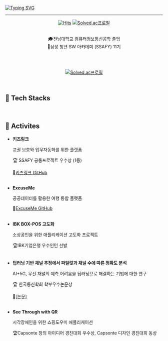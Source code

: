 

[![Typing SVG](https://readme-typing-svg.demolab.com?font=Alkatra&weight=500&size=45&duration=4000&pause=3&color=6994CDEE&center=true&vCenter=true&multiline=true&repeat=true&width=1000&height=100&lines=Welcome+to+Jiwon's+GitHub!🤍)](https://git.io/typing-svg)


 ---

<div align="center">
 
  [![Hits](https://hits.seeyoufarm.com/api/count/incr/badge.svg?url=https%3A%2F%2Fgithub.com%2Fwonxxikim%2Fhit-counter&count_bg=%23FF9DDE&title_bg=%23636363&icon=&icon_color=%23E7E7E7&title=HITS&edge_flat=false)](https://hits.seeyoufarm.com)  [![Solved.ac프로필](http://mazassumnida.wtf/api/mini/generate_badge?boj=gokim0928)](https://solved.ac/gokim0928)
 
<br>
🎓전남대학교 컴퓨터정보통신공학 졸업 <br>
🔎삼성 청년 SW 아카데미 (SSAFY) 11기

<br><br>

[![Solved.ac프로필](http://mazassumnida.wtf/api/v2/generate_badge?boj=gokim0928)](https://solved.ac/gokim0928)

<div align="left">
 
<br>

## 🔨 Tech Stacks

<br>

## 💪 Activites
- **키즈링크**
  
  교권 보호와 업무자동화를 위한 플랫폼
  
  🏆 SSAFY 공통프로젝트 우수상 (1등)
    
  🔗[키즈링크 GitHub](https://github.com/wonxxikim/KidsLink)
  <br><br>
  
- **ExcuseMe**
  
  공공데이터를 활용한 여행 통합 플랫폼
  
  🔗[ExcuseMe GitHub](https://github.com/wonxxikim/ExcuseMe)
  <br><br>
  
- **IBK BOX-POS 고도화**
  
  소상공인을 위한 애플리케이션 고도화 프로젝트
  
  🏆IBK기업은행 우수인턴 선발
  <br><br>
  
- **딥러닝 기반 채널 추정에서 파일럿과 채널 수에 따른 정확도 분석**
  
  AI+5G, 무선 채널의 예측 어려움을 딥러닝으로 해결하는 기법에 대한 연구
  
  🏆 한국통신학회 학부우수논문상
    
  🔗[논문]
  <br><br>
  
- **See Through with QR**
  
  시각장애인을 위한 쇼핑도우미 애플리케이션
  
  🏆Capsonte 창의 아이디어 경진대회 우수상, Capsonte 디자인 경진대회 동상
  <br><br>


 

    

